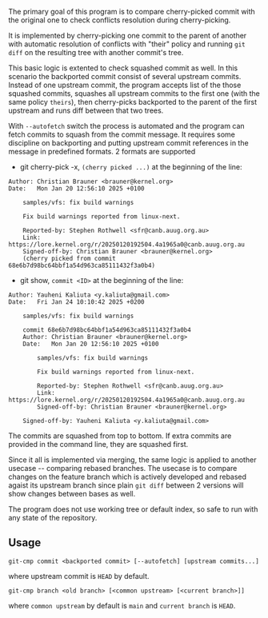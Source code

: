The primary goal of this program is to compare cherry-picked commit
with the original one to check conflicts resolution during
cherry-picking.

It is implemented by cherry-picking one commit to the parent of
another with automatic resolution of conflicts with "their" policy and
running `git diff` on the resulting tree with another commit's tree.

This basic logic is extented to check squashed commit as well. In this
scenario the backported commit consist of several upstream
commits. Instead of one upstream commit, the program accepts list of
the those squashed commits, squashes all upstream commits to the first
one (with the same policy `theirs`), then cherry-picks backported to
the parent of the first upstream and runs diff between that two trees.

With `--autofetch` switch the process is automated and the program can
fetch commits to squash from the commit message. It requires some
discipline on backporting and putting upstream commit references in
the message in predefined formats. 2 formats are supported
- git cherry-pick -x, `(cherry picked ...)` at the beginning of the line:
```
Author: Christian Brauner <brauner@kernel.org>
Date:   Mon Jan 20 12:56:10 2025 +0100

    samples/vfs: fix build warnings

    Fix build warnings reported from linux-next.

    Reported-by: Stephen Rothwell <sfr@canb.auug.org.au>
    Link: https://lore.kernel.org/r/20250120192504.4a1965a0@canb.auug.org.au
    Signed-off-by: Christian Brauner <brauner@kernel.org>
    (cherry picked from commit 68e6b7d98bc64bbf1a54d963ca85111432f3a0b4)

```
- git show, `commit <ID>` at the beginning of the line:
```
Author: Yauheni Kaliuta <y.kaliuta@gmail.com>
Date:   Fri Jan 24 10:10:42 2025 +0200

    samples/vfs: fix build warnings

    commit 68e6b7d98bc64bbf1a54d963ca85111432f3a0b4
    Author: Christian Brauner <brauner@kernel.org>
    Date:   Mon Jan 20 12:56:10 2025 +0100

        samples/vfs: fix build warnings

        Fix build warnings reported from linux-next.

        Reported-by: Stephen Rothwell <sfr@canb.auug.org.au>
        Link: https://lore.kernel.org/r/20250120192504.4a1965a0@canb.auug.org.au
        Signed-off-by: Christian Brauner <brauner@kernel.org>

    Signed-off-by: Yauheni Kaliuta <y.kaliuta@gmail.com>
```

The commits are squashed from top to bottom. If extra commits are
provided in the command line, they are squashed first.

Since it all is implemented via merging, the same logic is applied to
another usecase -- comparing rebased branches. The usecase is to
compare changes on the feature branch which is actively developed and
rebased agaist its upstream branch since plain `git diff` between 2
versions will show changes between bases as well.

The program does not use working tree or default index, so safe to run
with any state of the repository.

## Usage

```
git-cmp commit <backported commit> [--autofetch] [upstream commits...]
```

where upstream commit is `HEAD` by default.

```
git-cmp branch <old branch> [<common upstream> [<current branch>]]
```
where `common upstream` by default is `main` and `current branch` is `HEAD`.


